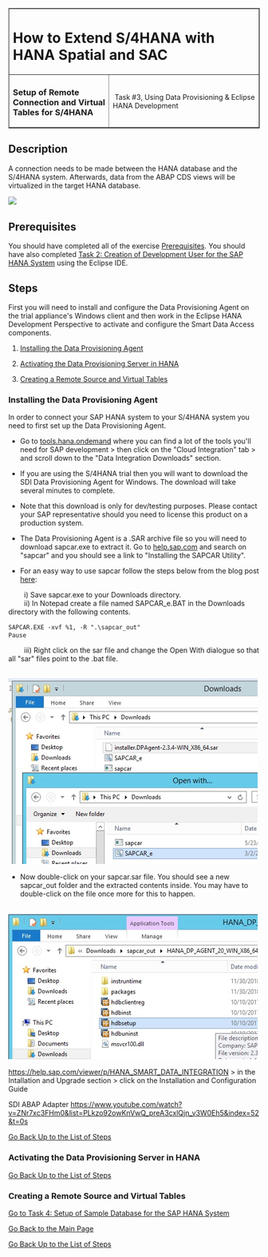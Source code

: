 <table width=100% border=>
<tr><td colspan=2><h1>How to Extend S/4HANA with HANA Spatial and SAC</h1></td></tr>
<tr><td><h3>Setup of Remote Connection and Virtual Tables for S/4HANA</h3></td><td width=60%></br>&nbsp;Task #3, Using Data Provisioning &  Eclipse HANA Development</p></td></tr>
</table>

## Description

A connection needs to be made between the HANA database and the S/4HANA system. Afterwards, data from the ABAP CDS views will be virtualized in the target HANA database.

<img src="../images/XXXXXX.jpg">

## Prerequisites

You should have completed all of the exercise [Prerequisites](../exercises/preReqs.md). You should have also completed [Task 2: Creation of Development User for the SAP HANA System](../exercises/hdbUser.md) using the Eclipse IDE.

## Steps

First you will need to install and configure the Data Provisioning Agent on the trial appliance's Windows client and then work in the Eclipse HANA Development Perspective to activate and configure the Smart Data Access components.

1. [Installing the Data Provisioning Agent](#sdidpa)

1. [Activating the Data Provisioning Server in HANA](#sdihdps)

1. [Creating a Remote Source and Virtual Tables](#sdarsvt)


### <a name="sdidpa"></a> Installing the Data Provisioning Agent

In order to connect your SAP HANA system to your S/4HANA system you need to first set up the Data Provisioning Agent.  

* Go to [tools.hana.ondemand](https://tools.hana.ondemand.com) where you can find a lot of the tools you'll need for SAP development > then click on the "Cloud Integration" tab > and scroll down to the "Data Integration Downloads" section.

* If you are using the S/4HANA trial then you will want to download the SDI Data Provisioning Agent for Windows. The download will take several minutes to complete.

* Note that this download is only for dev/testing purposes. Please contact your SAP representative should you need to license this product on a production system.

* The Data Provisioning Agent is a .SAR archive file so you will need to download sapcar.exe to extract it. Go to [help.sap.com](http://help.sap.com) and search on "sapcar" and you should see a link to "Installing the SAPCAR Utility".

* For an easy way to use sapcar follow the steps below from the blog post [here](https://blogs.sap.com/2012/04/12/easier-way-to-extract-sar-and-car-files-with-sapcar-under-windows/):

&nbsp;&nbsp;&nbsp;&nbsp;&nbsp;&nbsp;&nbsp;&nbsp;i)	Save sapcar.exe to your Downloads directory.\
&nbsp;&nbsp;&nbsp;&nbsp;&nbsp;&nbsp;&nbsp;&nbsp;ii)	In Notepad create a file named SAPCAR_e.BAT in the Downloads directory with the following contents.

```
SAPCAR.EXE -xvf %1, -R ".\sapcar_out"
Pause
```

&nbsp;&nbsp;&nbsp;&nbsp;&nbsp;&nbsp;&nbsp;&nbsp;iii)	Right click on the sar file and change the Open With dialogue so that all "sar" files point to the .bat file.

&nbsp;&nbsp;&nbsp;&nbsp;&nbsp;&nbsp;&nbsp;&nbsp;<img src="../images/sapcar1.jpg">

* Now double-click on your sapcar.sar file. You should see a new sapcar_out folder and the extracted contents inside. You may have to double-click on the file once more for this to happen.

&nbsp;&nbsp;&nbsp;&nbsp;&nbsp;&nbsp;&nbsp;&nbsp;<img src="../images/sapcar2.jpg">

https://help.sap.com/viewer/p/HANA_SMART_DATA_INTEGRATION > in the Intallation and Upgrade section > click on the Installation and Configuration Guide

SDI ABAP Adapter https://www.youtube.com/watch?v=ZNr7xc3FHm0&list=PLkzo92owKnVwQ_preA3cxlQjn_v3W0Eh5&index=52&t=0s

[Go Back Up to the List of Steps](#steps)

### <a name="sdihdps"></a> Activating the Data Provisioning Server in HANA

[Go Back Up to the List of Steps](#steps)

### <a name="sdarsvt"></a> Creating a Remote Source and Virtual Tables


[Go to Task 4: Setup of Sample Database for the SAP HANA System](hdbData.md)

[Go Back to the Main Page](../demoHowTo.md)

[Go Back Up to the List of Steps](#steps)
